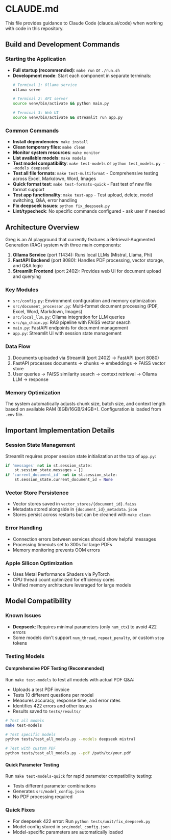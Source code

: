 # CLAUDE.md

This file provides guidance to Claude Code (claude.ai/code) when working with code in this repository.

## Build and Development Commands

### Starting the Application
- **Full startup (recommended)**: `make run` or `./run.sh`
- **Development mode**: Start each component in separate terminals:
  ```bash
  # Terminal 1: Ollama service
  ollama serve
  
  # Terminal 2: API server
  source venv/bin/activate && python main.py
  
  # Terminal 3: Web UI
  source venv/bin/activate && streamlit run app.py
  ```

### Common Commands
- **Install dependencies**: `make install`
- **Clean temporary files**: `make clean`
- **Monitor system resources**: `make monitor`
- **List available models**: `make models`
- **Test model compatibility**: `make test-models` or `python test_models.py --models deepseek`
- **Test all file formats**: `make test-multiformat` - Comprehensive testing across Excel, Markdown, Word, Images
- **Quick format test**: `make test-formats-quick` - Fast test of new file format support
- **Test app functionality**: `make test-app` - Test upload, delete, model switching, Q&A, error handling
- **Fix deepseek issues**: `python fix_deepseek.py`
- **Lint/typecheck**: No specific commands configured - ask user if needed

## Architecture Overview

Greg is an AI playground that currently features a Retrieval-Augmented Generation (RAG) system with three main components:

1. **Ollama Service** (port 11434): Runs local LLMs (Mistral, Llama, Phi)
2. **FastAPI Backend** (port 8080): Handles PDF processing, vector storage, and Q&A logic
3. **Streamlit Frontend** (port 2402): Provides web UI for document upload and querying

### Key Modules
- `src/config.py`: Environment configuration and memory optimization
- `src/document_processor.py`: Multi-format document processing (PDF, Excel, Word, Markdown, Images)
- `src/local_llm.py`: Ollama integration for LLM queries
- `src/qa_chain.py`: RAG pipeline with FAISS vector search
- `main.py`: FastAPI endpoints for document management
- `app.py`: Streamlit UI with session state management

### Data Flow
1. Documents uploaded via Streamlit (port 2402) → FastAPI (port 8080)
2. FastAPI processes documents → chunks → embeddings → FAISS vector store
3. User queries → FAISS similarity search → context retrieval → Ollama LLM → response

### Memory Optimization
The system automatically adjusts chunk size, batch size, and context length based on available RAM (8GB/16GB/24GB+). Configuration is loaded from `.env` file.

## Important Implementation Details

### Session State Management
Streamlit requires proper session state initialization at the top of `app.py`:
```python
if 'messages' not in st.session_state:
    st.session_state.messages = []
if 'current_document_id' not in st.session_state:
    st.session_state.current_document_id = None
```

### Vector Store Persistence
- Vector stores saved in `vector_stores/{document_id}.faiss`
- Metadata stored alongside in `{document_id}_metadata.json`
- Stores persist across restarts but can be cleaned with `make clean`

### Error Handling
- Connection errors between services should show helpful messages
- Processing timeouts set to 300s for large PDFs
- Memory monitoring prevents OOM errors

### Apple Silicon Optimization
- Uses Metal Performance Shaders via PyTorch
- CPU thread count optimized for efficiency cores
- Unified memory architecture leveraged for large models

## Model Compatibility

### Known Issues
- **Deepseek**: Requires minimal parameters (only `num_ctx`) to avoid 422 errors
- Some models don't support `num_thread`, `repeat_penalty`, or custom `stop` tokens

### Testing Models

#### Comprehensive PDF Testing (Recommended)
Run `make test-models` to test all models with actual PDF Q&A:
- Uploads a test PDF invoice
- Tests 10 different questions per model
- Measures accuracy, response time, and error rates
- Identifies 422 errors and other issues
- Results saved to `tests/results/`

```bash
# Test all models
make test-models

# Test specific models
python tests/test_all_models.py --models deepseek mistral

# Test with custom PDF
python tests/test_all_models.py --pdf /path/to/your.pdf
```

#### Quick Parameter Testing
Run `make test-models-quick` for rapid parameter compatibility testing:
- Tests different parameter combinations
- Generates `src/model_config.json`
- No PDF processing required

### Quick Fixes
- For deepseek 422 error: Run `python tests/unit/fix_deepseek.py`
- Model config stored in `src/model_config.json`
- Model-specific parameters are automatically loaded